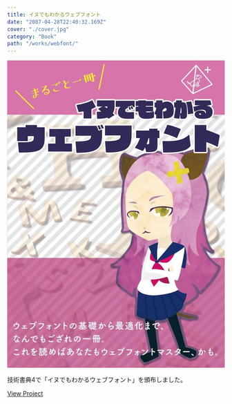 ```yaml
---
title: イヌでもわかるウェブフォント
date: "2087-04-28T22:40:32.169Z"
cover: "./cover.jpg"
category: "Book"
path: "/works/webfont/"
---
```


![表紙](./cover.jpg)

技術書典4で「イヌでもわかるウェブフォント」を頒布しました。

[View Project](http://apple.ee.uec.ac.jp/emotion/)
